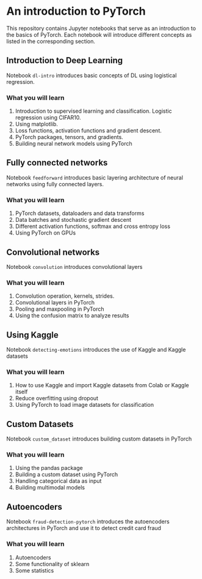 # An introduction to PyTorch
This repository contains Jupyter notebooks that serve as an introduction to the basics of PyTorch. Each notebook will introduce different concepts as listed in the corresponding section.

## Introduction to Deep Learning
Notebook ```dl-intro``` introduces basic concepts of DL using logistical regression.
### What you will learn
 1. Introduction to supervised learning and classification. Logistic regression using CIFAR10.
 1. Using matplotlib.
 1. Loss functions, activation functions and gradient descent.
 1. PyTorch packages, tensors, and gradients.
 1. Building neural network models using PyTorch
 
## Fully connected networks
Notebook ```feedforward``` introduces basic layering architecture of neural networks using fully connected layers.
### What you will learn
1. PyTorch datasets, dataloaders and data transforms
1. Data batches and stochastic gradient descent
1. Different activation functions, softmax and cross entropy loss
1. Using PyTorch on GPUs

## Convolutional networks
Notebook ```convolution``` introduces convolutional layers
### What you will learn
1. Convolution operation, kernels, strides.
1. Convolutional layers in PyTorch
1. Pooling and maxpooling in PyTorch
1. Using the confusion matrix to analyze results

## Using Kaggle
Notebook ```detecting-emotions``` introduces the use of Kaggle and Kaggle datasets
### What you will learn
1. How to use Kaggle and import Kaggle datasets from Colab or Kaggle itself
1. Reduce overfitting using dropout
1. Using PyTorch to load image datasets for classification

## Custom Datasets
Notebook ```custom_dataset``` introduces building custom datasets in PyTorch
### What you will learn
1. Using the pandas package
1. Building a custom dataset using PyTorch
1. Handling categorical data as input
1. Building multimodal models

## Autoencoders
Notebook ```fraud-detection-pytorch``` introduces the autoencoders architectures in PyTorch and use it to detect credit card fraud
### What you will learn
1. Autoencoders
2. Some functionality of sklearn
3. Some statistics


